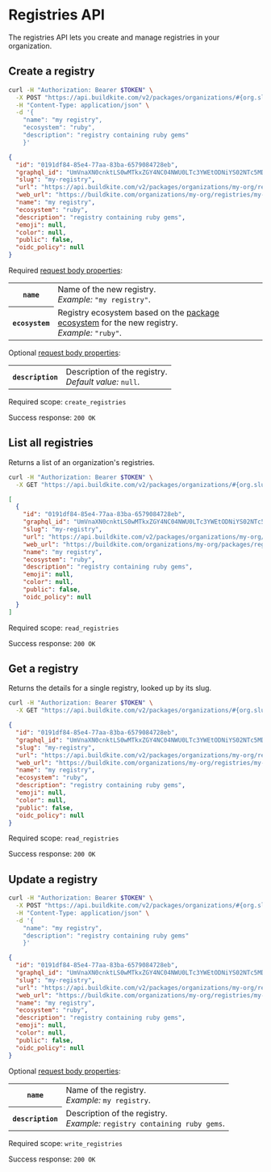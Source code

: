 # Registries API

The registries API lets you create and manage registries in your organization.

## Create a registry

```bash
curl -H "Authorization: Bearer $TOKEN" \
  -X POST "https://api.buildkite.com/v2/packages/organizations/#{org.slug}/registries" \
  -H "Content-Type: application/json" \
  -d '{
    "name": "my registry",
    "ecosystem": "ruby",
    "description": "registry containing ruby gems"
    }' 
```

```json
{
  "id": "0191df84-85e4-77aa-83ba-6579084728eb",
  "graphql_id": "UmVnaXN0cnktLS0wMTkxZGY4NC04NWU0LTc3YWEtODNiYS02NTc5MDg0NzI4ZWI=",
  "slug": "my-registry",
  "url": "https://api.buildkite.com/v2/packages/organizations/my-org/registries/my-registry",
  "web_url": "https://buildkite.com/organizations/my-org/registries/my-registry",
  "name": "my registry",
  "ecosystem": "ruby",
  "description": "registry containing ruby gems",
  "emoji": null,
  "color": null,
  "public": false,
  "oidc_policy": null
}
```

Required [request body properties](/docs/api#request-body-properties):

<table class="responsive-table">
<tbody>
  <tr><th><code>name</code></th><td>Name of the new registry.<br><em>Example:</em> <code>"my registry"</code>.</td></tr>
  <tr><th><code>ecosystem</code></th><td>Registry ecosystem based on the <a href="/docs/packages#get-started">package ecosystem</a> for the new registry.<br><em>Example:</em> <code>"ruby"</code>.</td></tr>
</tbody>
</table>

Optional [request body properties](/docs/api#request-body-properties):

<table class="responsive-table">
  <tbody>
    <tr><th><code>description</code></th><td>Description of the registry.<br><em>Default value:</em> <code>null</code>.</td></tr>
  </tbody>
</table>

Required scope: `create_registries`

Success response: `200 OK`

## List all registries

Returns a list of an organization's registries.

```bash
curl -H "Authorization: Bearer $TOKEN" \
  -X GET "https://api.buildkite.com/v2/packages/organizations/#{org.slug}/registries"
```

```json
[
  {
    "id": "0191df84-85e4-77aa-83ba-6579084728eb",
    "graphql_id": "UmVnaXN0cnktLS0wMTkxZGY4NC04NWU0LTc3YWEtODNiYS02NTc5MDg0NzI4ZWI=",
    "slug": "my-registry",
    "url": "https://api.buildkite.com/v2/packages/organizations/my-org/registries/my-registry",
    "web_url": "https://buildkite.com/organizations/my-org/packages/registries/my-registry",
    "name": "my registry",
    "ecosystem": "ruby",
    "description": "registry containing ruby gems",
    "emoji": null,
    "color": null,
    "public": false,
    "oidc_policy": null
  }
]
```

Required scope: `read_registries`

Success response: `200 OK`

## Get a registry

Returns the details for a single registry, looked up by its slug.

```bash
curl -H "Authorization: Bearer $TOKEN" \
  -X GET "https://api.buildkite.com/v2/packages/organizations/#{org.slug}/registries/#{registry.slug}"
```

```json
{
  "id": "0191df84-85e4-77aa-83ba-6579084728eb",
  "graphql_id": "UmVnaXN0cnktLS0wMTkxZGY4NC04NWU0LTc3YWEtODNiYS02NTc5MDg0NzI4ZWI=",
  "slug": "my-registry",
  "url": "https://api.buildkite.com/v2/packages/organizations/my-org/registries/my-registry",
  "web_url": "https://buildkite.com/organizations/my-org/registries/my-registry",
  "name": "my registry",
  "ecosystem": "ruby",
  "description": "registry containing ruby gems",
  "emoji": null,
  "color": null,
  "public": false,
  "oidc_policy": null
}
```

Required scope: `read_registries`

Success response: `200 OK`

## Update a registry

```bash
curl -H "Authorization: Bearer $TOKEN" \
  -X POST "https://api.buildkite.com/v2/packages/organizations/#{org.slug}/registries/#{registry.slug}" \
  -H "Content-Type: application/json" \
  -d '{
    "name": "my registry",
    "description": "registry containing ruby gems"
    }' 
```

```json
{
  "id": "0191df84-85e4-77aa-83ba-6579084728eb",
  "graphql_id": "UmVnaXN0cnktLS0wMTkxZGY4NC04NWU0LTc3YWEtODNiYS02NTc5MDg0NzI4ZWI=",
  "slug": "my-registry",
  "url": "https://api.buildkite.com/v2/packages/organizations/my-org/registries/my-registry",
  "web_url": "https://buildkite.com/organizations/my-org/registries/my-registry",
  "name": "my registry",
  "ecosystem": "ruby",
  "description": "registry containing ruby gems",
  "emoji": null,
  "color": null,
  "public": false,
  "oidc_policy": null
}
```

Optional [request body properties](/docs/api#request-body-properties):

<table class="responsive-table">
  <tbody>
    <tr><th><code>name</code></th><td>Name of the registry.<br><em>Example:</em> <code>my registry</code>.</td></tr>
    <tr><th><code>description</code></th><td>Description of the registry.<br><em>Example:</em> <code>registry containing ruby gems</code>.</td></tr>
  </tbody>
</table>

Required scope: `write_registries`

Success response: `200 OK`
